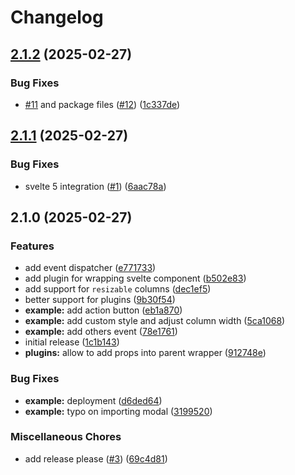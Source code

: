 # Changelog

## [2.1.2](https://github.com/VortechSolutions/gridjs-svelte/compare/v2.1.1...v2.1.2) (2025-02-27)


### Bug Fixes

* [#11](https://github.com/VortechSolutions/gridjs-svelte/issues/11) and package files ([#12](https://github.com/VortechSolutions/gridjs-svelte/issues/12)) ([1c337de](https://github.com/VortechSolutions/gridjs-svelte/commit/1c337de333cb7ca230f726f49b8f96eb81fda351))

## [2.1.1](https://github.com/VortechSolutions/gridjs-svelte/compare/v2.1.0...v2.1.1) (2025-02-27)


### Bug Fixes

* svelte 5 integration ([#1](https://github.com/VortechSolutions/gridjs-svelte/issues/1)) ([6aac78a](https://github.com/VortechSolutions/gridjs-svelte/commit/6aac78af2e6807465322360bc59ff8dd7454f742))

## 2.1.0 (2025-02-27)

### Features

- add event dispatcher ([e771733](https://github.com/VortechSolutions/gridjs-svelte/commit/e771733f5602fa88372f9791675e075c30da76f6))
- add plugin for wrapping svelte component ([b502e83](https://github.com/VortechSolutions/gridjs-svelte/commit/b502e838080fe0d047973bc44c762ed520b05186))
- add support for `resizable` columns ([dec1ef5](https://github.com/VortechSolutions/gridjs-svelte/commit/dec1ef5922140e5a529faae94bccf3893829ccd0))
- better support for plugins ([9b30f54](https://github.com/VortechSolutions/gridjs-svelte/commit/9b30f54ce0c80707e99d828b543086ac7a0c1a8f))
- **example:** add action button ([eb1a870](https://github.com/VortechSolutions/gridjs-svelte/commit/eb1a87050ad3d1a61fe8a2301ff779857f672364))
- **example:** add custom style and adjust column width ([5ca1068](https://github.com/VortechSolutions/gridjs-svelte/commit/5ca1068e086a1ffcafc1b77ddfbed8a90c460bc1))
- **example:** add others event ([78e1761](https://github.com/VortechSolutions/gridjs-svelte/commit/78e176185803e70cec9d4de54dc0875d864da67a))
- initial release ([1c1b143](https://github.com/VortechSolutions/gridjs-svelte/commit/1c1b14365e31f96c79531d622bea9909ad9a7931))
- **plugins:** allow to add props into parent wrapper ([912748e](https://github.com/VortechSolutions/gridjs-svelte/commit/912748eca523d69e3d8992c5a156e6091a342678))

### Bug Fixes

- **example:** deployment ([d6ded64](https://github.com/VortechSolutions/gridjs-svelte/commit/d6ded6457cd2563c08c0ce9cef6944fe5aa91999))
- **example:** typo on importing modal ([3199520](https://github.com/VortechSolutions/gridjs-svelte/commit/319952031beb0a250115626ac165e7f1c80ad92c))

### Miscellaneous Chores

- add release please ([#3](https://github.com/VortechSolutions/gridjs-svelte/issues/3)) ([69c4d81](https://github.com/VortechSolutions/gridjs-svelte/commit/69c4d81c8c73ff9ff83325b3d78271224c834cf7))
